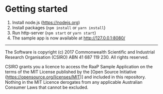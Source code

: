 # Getting started

1. Install node.js (https://nodejs.org)
2. Install packages (`npm install` or `yarn install`)
3. Run http-server (`npm start` or `yarn start`)
4. The sample app is now available at http://127.0.0.1:8080/

---

The Software is copyright (c) 2017 Commonwealth Scientific and Industrial Research Organisation (CSIRO) ABN 41 687 119 230.  All rights reserved.

CSIRO grants you a licence to access the RaaP Sample Application on the terms of the MIT License published by the [Open Source Initiative (https://opensource.org/licenses/MIT)] and included in this repository. Nothing in the MIT Licence derogates from any applicable Australian Consumer Laws that cannot be excluded.
